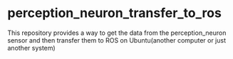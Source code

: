 # perception_neuron_transfer_to_ros
This repository provides a way to get the data from the perception_neuron sensor and then transfer them to ROS on Ubuntu(another computer or just another system)
